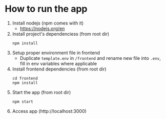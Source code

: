 # How to run the app
1. Install nodejs (npm comes with it)
    - https://nodejs.org/en
2. Install project's dependenciess (from root dir)
   ```
   npm install
   ```
3. Setup proper environment file in frontend
    - Duplicate `template.env` in `/frontend` and rename new file into `.env`, fill in env variables where applicable
4. Install frontend dependencies (from root dir)
    ```
    cd frontend
    npm install
    ```
5. Start the app (from root dir)
    ```
    npm start
    ```
6. Access app (http://localhost:3000)
